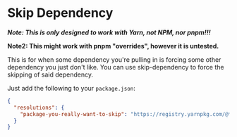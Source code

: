 # Skip Dependency

**_Note: This is only designed to work with Yarn, not NPM, nor pnpm!!!_**

**Note2: This might work with pnpm "overrides", however it is untested.**

This is for when some dependency you're pulling in is forcing some other dependency you just don't like.
You can use skip-dependency to force the skipping of said dependency.

Just add the following to your `package.json`:

```json
{
  "resolutions": {
    "package-you-really-want-to-skip": "https://registry.yarnpkg.com/@favware/skip-dependency/-/skip-dependency-1.1.2.tgz"
  }
}
```
